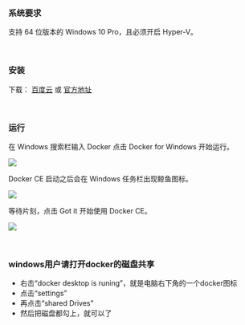 &nbsp;
### 系统要求

支持 64 位版本的 Windows 10 Pro，且必须开启 Hyper-V。

&nbsp;
### 安装

下载： [百度云](https://pan.baidu.com/s/1ktkQmkn7yE00lj3XY_qN2w) 或 [官方地址](https://download.docker.com/win/stable/Docker%20Desktop%20Installer.exe)


&nbsp;
### 运行

在 Windows 搜索栏输入 Docker 点击 Docker for Windows 开始运行。

![](http://img02.shangguantv.com/pic/install-win-docker-app-search.png)

Docker CE 启动之后会在 Windows 任务栏出现鲸鱼图标。

![](http://img02.shangguantv.com/pic/install-win-taskbar-circle.png)

等待片刻，点击 Got it 开始使用 Docker CE。

![](http://img02.shangguantv.com/pic/install-win-success-popup-cloud.png)

&nbsp;
### windows用户请打开docker的磁盘共享
- 右击“docker desktop is runing”，就是电脑右下角的一个docker图标
- 点击“settings”
- 再点击“shared Drives”
- 然后把磁盘都勾上，就可以了
